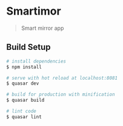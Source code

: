 # Smartimor

> Smart mirror app

## Build Setup

``` bash
# install dependencies
$ npm install

# serve with hot reload at localhost:8081
$ quasar dev

# build for production with minification
$ quasar build

# lint code
$ quasar lint
```
